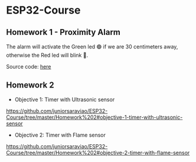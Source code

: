 # ESP32-Course
## Homework 1 - Proximity Alarm
The alarm will activate the Green led :green_circle: if we are 30 centimeters away, otherwise the Red led will blink :red_circle:.

Source code: [here](https://github.com/juniorsaraviao/ESP32-Course/tree/master/Proximity%20Alarm)

## Homework 2

- Objective 1: Timer with Ultrasonic sensor

https://github.com/juniorsaraviao/ESP32-Course/tree/master/Homework%202#objective-1-timer-with-ultrasonic-sensor

- Objective 2: Timer with Flame sensor

https://github.com/juniorsaraviao/ESP32-Course/tree/master/Homework%202#objective-2-timer-with-flame-sensor
